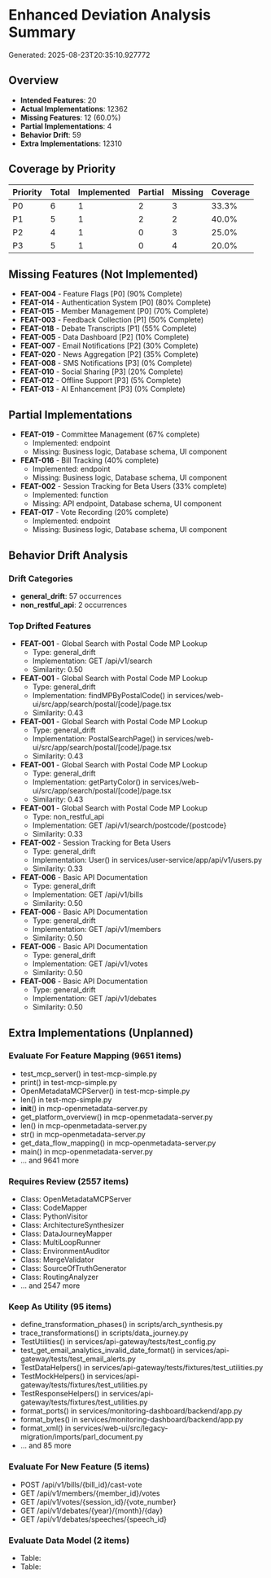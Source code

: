 # Enhanced Deviation Analysis Summary

Generated: 2025-08-23T20:35:10.927772

## Overview

- **Intended Features**: 20
- **Actual Implementations**: 12362
- **Missing Features**: 12 (60.0%)
- **Partial Implementations**: 4
- **Behavior Drift**: 59
- **Extra Implementations**: 12310

## Coverage by Priority

| Priority | Total | Implemented | Partial | Missing | Coverage |
|----------|-------|-------------|---------|---------|----------|
| P0 | 6 | 1 | 2 | 3 | 33.3% |
| P1 | 5 | 1 | 2 | 2 | 40.0% |
| P2 | 4 | 1 | 0 | 3 | 25.0% |
| P3 | 5 | 1 | 0 | 4 | 20.0% |

## Missing Features (Not Implemented)

- **FEAT-004** - Feature Flags [P0] (90% Complete)
- **FEAT-014** - Authentication System [P0] (80% Complete)
- **FEAT-015** - Member Management [P0] (70% Complete)
- **FEAT-003** - Feedback Collection [P1] (50% Complete)
- **FEAT-018** - Debate Transcripts [P1] (55% Complete)
- **FEAT-005** - Data Dashboard [P2] (10% Complete)
- **FEAT-007** - Email Notifications [P2] (30% Complete)
- **FEAT-020** - News Aggregation [P2] (35% Complete)
- **FEAT-008** - SMS Notifications [P3] (0% Complete)
- **FEAT-010** - Social Sharing [P3] (20% Complete)
- **FEAT-012** - Offline Support [P3] (5% Complete)
- **FEAT-013** - AI Enhancement [P3] (0% Complete)

## Partial Implementations

- **FEAT-019** - Committee Management (67% complete)
  - Implemented: endpoint
  - Missing: Business logic, Database schema, UI component
- **FEAT-016** - Bill Tracking (40% complete)
  - Implemented: endpoint
  - Missing: Business logic, Database schema, UI component
- **FEAT-002** - Session Tracking for Beta Users (33% complete)
  - Implemented: function
  - Missing: API endpoint, Database schema, UI component
- **FEAT-017** - Vote Recording (20% complete)
  - Implemented: endpoint
  - Missing: Business logic, Database schema, UI component

## Behavior Drift Analysis

### Drift Categories

- **general_drift**: 57 occurrences
- **non_restful_api**: 2 occurrences

### Top Drifted Features

- **FEAT-001** - Global Search with Postal Code MP Lookup
  - Type: general_drift
  - Implementation: GET /api/v1/search
  - Similarity: 0.50
- **FEAT-001** - Global Search with Postal Code MP Lookup
  - Type: general_drift
  - Implementation: findMPByPostalCode() in services/web-ui/src/app/search/postal/[code]/page.tsx
  - Similarity: 0.43
- **FEAT-001** - Global Search with Postal Code MP Lookup
  - Type: general_drift
  - Implementation: PostalSearchPage() in services/web-ui/src/app/search/postal/[code]/page.tsx
  - Similarity: 0.43
- **FEAT-001** - Global Search with Postal Code MP Lookup
  - Type: general_drift
  - Implementation: getPartyColor() in services/web-ui/src/app/search/postal/[code]/page.tsx
  - Similarity: 0.43
- **FEAT-001** - Global Search with Postal Code MP Lookup
  - Type: non_restful_api
  - Implementation: GET /api/v1/search/postcode/{postcode}
  - Similarity: 0.33
- **FEAT-002** - Session Tracking for Beta Users
  - Type: general_drift
  - Implementation: User() in services/user-service/app/api/v1/users.py
  - Similarity: 0.33
- **FEAT-006** - Basic API Documentation
  - Type: general_drift
  - Implementation: GET /api/v1/bills
  - Similarity: 0.50
- **FEAT-006** - Basic API Documentation
  - Type: general_drift
  - Implementation: GET /api/v1/members
  - Similarity: 0.50
- **FEAT-006** - Basic API Documentation
  - Type: general_drift
  - Implementation: GET /api/v1/votes
  - Similarity: 0.50
- **FEAT-006** - Basic API Documentation
  - Type: general_drift
  - Implementation: GET /api/v1/debates
  - Similarity: 0.50

## Extra Implementations (Unplanned)

### Evaluate For Feature Mapping (9651 items)

- test_mcp_server() in test-mcp-simple.py
- print() in test-mcp-simple.py
- OpenMetadataMCPServer() in test-mcp-simple.py
- len() in test-mcp-simple.py
- __init__() in mcp-openmetadata-server.py
- get_platform_overview() in mcp-openmetadata-server.py
- len() in mcp-openmetadata-server.py
- str() in mcp-openmetadata-server.py
- get_data_flow_mapping() in mcp-openmetadata-server.py
- main() in mcp-openmetadata-server.py
- ... and 9641 more

### Requires Review (2557 items)

- Class: OpenMetadataMCPServer
- Class: CodeMapper
- Class: PythonVisitor
- Class: ArchitectureSynthesizer
- Class: DataJourneyMapper
- Class: MultiLoopRunner
- Class: EnvironmentAuditor
- Class: MergeValidator
- Class: SourceOfTruthGenerator
- Class: RoutingAnalyzer
- ... and 2547 more

### Keep As Utility (95 items)

- define_transformation_phases() in scripts/arch_synthesis.py
- trace_transformations() in scripts/data_journey.py
- TestUtilities() in services/api-gateway/tests/test_config.py
- test_get_email_analytics_invalid_date_format() in services/api-gateway/tests/test_email_alerts.py
- TestDataHelpers() in services/api-gateway/tests/fixtures/test_utilities.py
- TestMockHelpers() in services/api-gateway/tests/fixtures/test_utilities.py
- TestResponseHelpers() in services/api-gateway/tests/fixtures/test_utilities.py
- format_ports() in services/monitoring-dashboard/backend/app.py
- format_bytes() in services/monitoring-dashboard/backend/app.py
- format_xml() in services/web-ui/src/legacy-migration/imports/parl_document.py
- ... and 85 more

### Evaluate For New Feature (5 items)

- POST /api/v1/bills/{bill_id}/cast-vote
- GET /api/v1/members/{member_id}/votes
- GET /api/v1/votes/{session_id}/{vote_number}
- GET /api/v1/debates/{year}/{month}/{day}
- GET /api/v1/debates/speeches/{speech_id}

### Evaluate Data Model (2 items)

- Table: 
- Table: 

